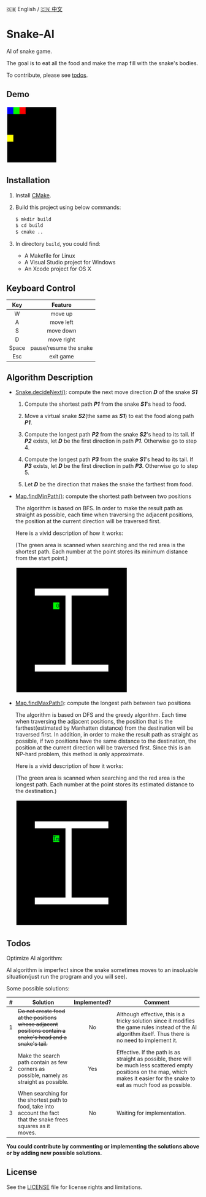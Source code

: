 :uk: English / [:cn: 中文](./README-CN.md)

# Snake-AI

AI of snake game.

The goal is to eat all the food and make the map fill with the snake's bodies. 

To contribute, please see [todos](#todos).

## Demo

![Image of Snake AI](img/AI.gif)

## Installation

1. Install [CMake](https://cmake.org/).

2. Build this project using below commands:

    ```bash
    $ mkdir build
    $ cd build
    $ cmake ..
    ```

3. In directory `build`, you could find:

    * A Makefile for Linux
    * A Visual Studio project for Windows
    * An Xcode project for OS X

## Keyboard Control

| Key | Feature |
|:---:|:-------:|
|W|move up|
|A|move left|
|S|move down|
|D|move right|
|Space|pause/resume the snake|
|Esc|exit game|

## Algorithm Description

* [Snake.decideNext()](./src/Snake.cpp): compute the next move direction ***D*** of the snake ***S1***

    1. Compute the shortest path ***P1*** from the snake ***S1***'s head to food.

    2. Move a virtual snake ***S2***(the same as ***S1***) to eat the food along path ***P1***.

    3. Compute the longest path ***P2*** from the snake ***S2***'s head to its tail. If ***P2*** exists, let ***D*** be the first direction in path ***P1***. Otherwise go to step 4.

    4. Compute the longest path ***P3*** from the snake ***S1***'s head to its tail. If ***P3*** exists, let ***D*** be the first direction in path ***P3***. Otherwise go to step 5.

    5. Let ***D*** be the direction that makes the snake the farthest from food.

* [Map.findMinPath()](./src/Map.cpp): compute the shortest path between two positions

    The algorithm is based on BFS. In order to make the result path as straight as possible, each time when traversing the adjacent positions, the position at the current direction will be traversed first.

    Here is a vivid description of how it works:

    (The green area is scanned when searching and the red area is the shortest path. Each number at the point stores its minimum distance from the start point.)

    ![Image of searching shortest path](img/shortest_path.gif)
  
* [Map.findMaxPath()](./src/Map.cpp): compute the longest path between two positions

    The algorithm is based on DFS and the greedy algorithm. Each time when traversing the adjacent positions, the position that is the farthest(estimated by Manhatten distance) from the destination will be traversed first. In addition, in order to make the result path as straight as possible, if two positions have the same distance to the destination, the position at the current direction will be traversed first. Since this is an NP-hard problem, this method is only approximate.

    Here is a vivid description of how it works:

    (The green area is scanned when searching and the red area is the longest path. Each number at the point stores its estimated distance to the destination.)

    ![Image of searching longest path](img/longest_path.gif)
 
## Todos

Optimize AI algorithm:

AI algorithm is imperfect since the snake sometimes moves to an insoluable situation(just run the program and you will see).

Some possible solutions:
  
| # | Solution | Implemented? | Comment |
|:-:|----------|:------------:|---------|
|1|~~Do not create food at the positions whose adjacent positions contain a snake's head and a snake's tail.~~|No|Although effective, this is a tricky solution since it modifies the game rules instead of the AI algorithm itself. Thus there is no need to implement it.|
|2|Make the search path contain as few corners as possible, namely as straight as possible.|Yes|Effective. If the path is as straight as possible, there will be much less scattered empty positions on the map, which makes it easier for the snake to eat as much food as possible.|
|3|When searching for the shortest path to food, take into account the fact that the snake frees squares as it moves.|No|Waiting for implementation.|

**You could contribute by commenting or implementing the solutions above or by adding new possible solutions.**

## License

See the [LICENSE](./LICENSE) file for license rights and limitations.
